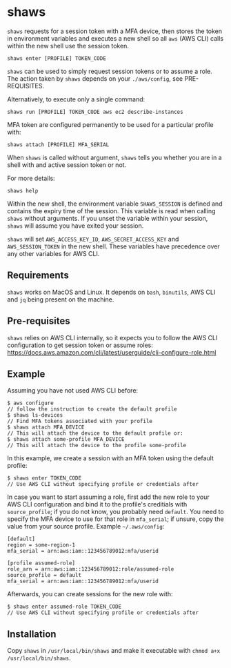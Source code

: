 # shaws

`shaws` requests for a session token with a MFA device, then stores the token in
environment variables and executes a new shell so all `aws` (AWS CLI) calls
within the new shell use the session token.

    shaws enter [PROFILE] TOKEN_CODE

`shaws` can be used to simply request session tokens or to assume a role. The
action taken by `shaws` depends on your `./aws/config`, see PRE-REQUISITES.


Alternatively, to execute only a single command:

    shaws run [PROFILE] TOKEN_CODE aws ec2 describe-instances


MFA token are configured permanently to be used for a particular profile with:

    shaws attach [PROFILE] MFA_SERIAL


When `shaws` is called without argument, `shaws` tells you whether you are in a
shell with and active session token or not.


For more details:

    shaws help


Within the new shell, the environment variable `SHAWS_SESSION` is defined and
contains the expiry time of the session. This variable is read when calling
`shaws` without arguments. If you unset the variable within your session,
`shaws` will assume you have exited your session.

`shaws` will set `AWS_ACCESS_KEY_ID`, `AWS_SECRET_ACCESS_KEY` and
`AWS_SESSION_TOKEN` in the new shell. These variables have precedence over any
other variables for AWS CLI.


## Requirements

`shaws` works on MacOS and Linux. It depends on `bash`, `binutils`, AWS CLI and
`jq` being present on the machine.


## Pre-requisites

`shaws` relies on AWS CLI internally, so it expects you to follow the
AWS CLI configuration to get session token or assume roles:
https://docs.aws.amazon.com/cli/latest/userguide/cli-configure-role.html


## Example

Assuming you have not used AWS CLI before:

    $ aws configure
    // follow the instruction to create the default profile
    $ shaws ls-devices
    // Find MFA tokens associated with your profile
    $ shaws attach MFA_DEVICE
    // This will attach the device to the default profile or:
    $ shaws attach some-profile MFA_DEVICE
    // This will attach the device to the profile some-profile


In this example, we create a session with an MFA token using the default
profile:

    $ shaws enter TOKEN_CODE
    // Use AWS CLI without specifying profile or credentials after


In case you want to start assuming a role, first add the new role to your AWS
CLI configuration and bind it to the profile's creditials with `source_profile`;
if you do not know, you probably need `default`. You need to specify the MFA
device to use for that role in `mfa_serial`; if unsure, copy the value from your
source profile. Example `~/.aws/config`:

    [default]
    region = some-region-1
    mfa_serial = arn:aws:iam::123456789012:mfa/userid
    
    [profile assumed-role]
    role_arn = arn:aws:iam::123456789012:role/assumed-role
    source_profile = default
    mfa_serial = arn:aws:iam::123456789012:mfa/userid

Afterwards, you can create sessions for the new role with:

    $ shaws enter assumed-role TOKEN_CODE
    // Use AWS CLI without specifying profile or credentials after


## Installation

Copy `shaws` in `/usr/local/bin/shaws` and make it executable with `chmod a+x
/usr/local/bin/shaws`.
